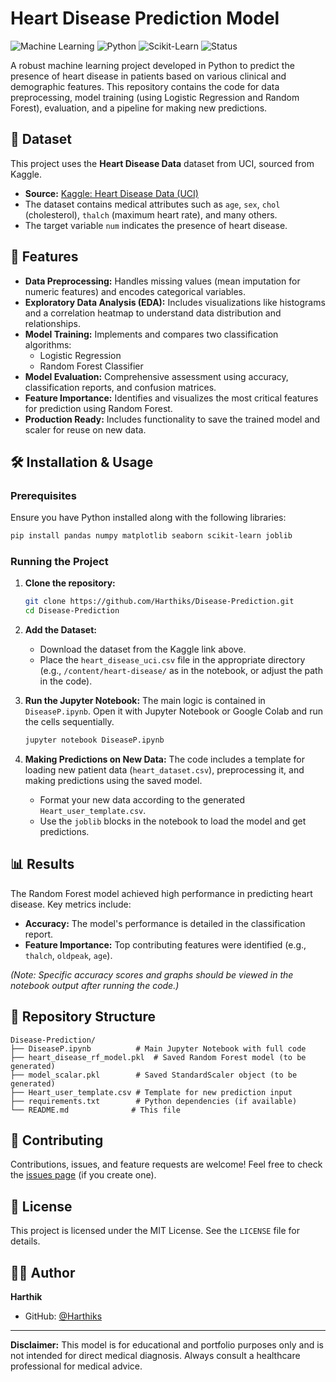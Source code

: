 
# Heart Disease Prediction Model

![Machine Learning](https://img.shields.io/badge/Machine-Learning-blue) ![Python](https://img.shields.io/badge/Python-3.x-green) ![Scikit-Learn](https://img.shields.io/badge/Library-Scikit--Learn-orange) ![Status](https://img.shields.io/badge/Status-Complete-brightgreen)

A robust machine learning project developed in Python to predict the presence of heart disease in patients based on various clinical and demographic features. This repository contains the code for data preprocessing, model training (using Logistic Regression and Random Forest), evaluation, and a pipeline for making new predictions.

## 📁 Dataset

This project uses the **Heart Disease Data** dataset from UCI, sourced from Kaggle.
*   **Source:** [Kaggle: Heart Disease Data (UCI)](https://www.kaggle.com/datasets/redwankarimsony/heart-disease-data)
*   The dataset contains medical attributes such as `age`, `sex`, `chol` (cholesterol), `thalch` (maximum heart rate), and many others.
*   The target variable `num` indicates the presence of heart disease.

## 🚀 Features

*   **Data Preprocessing:** Handles missing values (mean imputation for numeric features) and encodes categorical variables.
*   **Exploratory Data Analysis (EDA):** Includes visualizations like histograms and a correlation heatmap to understand data distribution and relationships.
*   **Model Training:** Implements and compares two classification algorithms:
    *   Logistic Regression
    *   Random Forest Classifier
*   **Model Evaluation:** Comprehensive assessment using accuracy, classification reports, and confusion matrices.
*   **Feature Importance:** Identifies and visualizes the most critical features for prediction using Random Forest.
*   **Production Ready:** Includes functionality to save the trained model and scaler for reuse on new data.

## 🛠️ Installation & Usage

### Prerequisites

Ensure you have Python installed along with the following libraries:
```bash
pip install pandas numpy matplotlib seaborn scikit-learn joblib
```

### Running the Project

1.  **Clone the repository:**
    ```bash
    git clone https://github.com/Harthiks/Disease-Prediction.git
    cd Disease-Prediction
    ```

2.  **Add the Dataset:**
    *   Download the dataset from the Kaggle link above.
    *   Place the `heart_disease_uci.csv` file in the appropriate directory (e.g., `/content/heart-disease/` as in the notebook, or adjust the path in the code).

3.  **Run the Jupyter Notebook:**
    The main logic is contained in `DiseaseP.ipynb`. Open it with Jupyter Notebook or Google Colab and run the cells sequentially.
    ```bash
    jupyter notebook DiseaseP.ipynb
    ```

4.  **Making Predictions on New Data:**
    The code includes a template for loading new patient data (`heart_dataset.csv`), preprocessing it, and making predictions using the saved model.
    *   Format your new data according to the generated `Heart_user_template.csv`.
    *   Use the `joblib` blocks in the notebook to load the model and get predictions.

## 📊 Results

The Random Forest model achieved high performance in predicting heart disease. Key metrics include:
*   **Accuracy:** The model's performance is detailed in the classification report.
*   **Feature Importance:** Top contributing features were identified (e.g., `thalch`, `oldpeak`, `age`).

*(Note: Specific accuracy scores and graphs should be viewed in the notebook output after running the code.)*

## 📂 Repository Structure

```
Disease-Prediction/
├── DiseaseP.ipynb          # Main Jupyter Notebook with full code
├── heart_disease_rf_model.pkl  # Saved Random Forest model (to be generated)
├── model_scalar.pkl        # Saved StandardScaler object (to be generated)
├── Heart_user_template.csv # Template for new prediction input
├── requirements.txt        # Python dependencies (if available)
└── README.md              # This file
```

## 🤝 Contributing

Contributions, issues, and feature requests are welcome! Feel free to check the [issues page](https://github.com/Harthiks/Disease-Prediction/issues) (if you create one).

## 📜 License

This project is licensed under the MIT License. See the `LICENSE` file for details.

## 🙋‍♂️ Author

**Harthik** 
- GitHub: [@Harthiks](https://github.com/Harthiks)

---

**Disclaimer:** This model is for educational and portfolio purposes only and is not intended for direct medical diagnosis. Always consult a healthcare professional for medical advice.